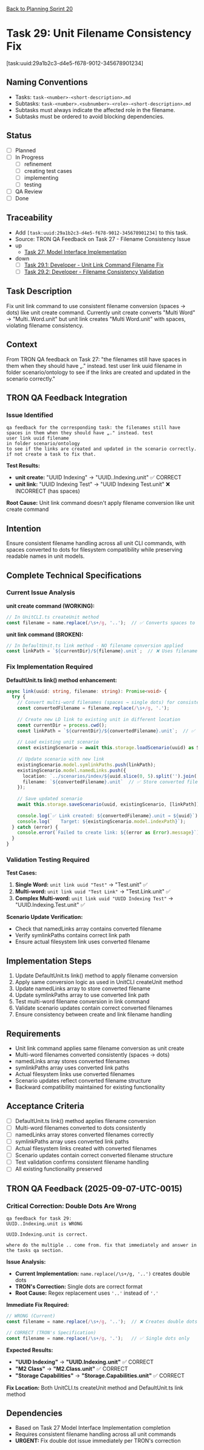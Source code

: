 [Back to Planning Sprint 20](./planning.md)

# Task 29: Unit Filename Consistency Fix
[task:uuid:29a1b2c3-d4e5-f678-9012-345678901234]

## Naming Conventions
- Tasks: `task-<number>-<short-description>.md`
- Subtasks: `task-<number>.<subnumber>-<role>-<short-description>.md`
- Subtasks must always indicate the affected role in the filename.
- Subtasks must be ordered to avoid blocking dependencies.

## Status
- [ ] Planned
- [ ] In Progress
  - [ ] refinement
  - [ ] creating test cases
  - [ ] implementing
  - [ ] testing
- [ ] QA Review
- [ ] Done

## Traceability
- Add `[task:uuid:29a1b2c3-d4e5-f678-9012-345678901234]` to this task.
- Source: TRON QA Feedback on Task 27 - Filename Consistency Issue
- up
  - [Task 27: Model Interface Implementation](./task-27-model-interface-implementation.md)
- down
  - [ ] [Task 29.1: Developer - Unit Link Command Filename Fix](./task-29.1-developer-unit-link-filename-fix.md)
  - [ ] [Task 29.2: Developer - Filename Consistency Validation](./task-29.2-developer-filename-consistency-validation.md)

## Task Description
Fix unit link command to use consistent filename conversion (spaces → dots) like unit create command. Currently unit create converts "Multi Word" → "Multi..Word.unit" but unit link creates "Multi Word.unit" with spaces, violating filename consistency.

## Context
From TRON QA feedback on Task 27: "the filenames still have spaces in them when they should have „." instead. test user link uuid filename in folder scenario/ontology to see if the links are created and updated in the scenario correctly."

## TRON QA Feedback Integration
### Issue Identified
```quote
qa feedback for the corresponding task: the filenames still have spaces in them when they should have „." instead. test
user link uuid filename 
in folder scenario/ontology
to see if the links are created and updated in the scenario correctly. if not create a task to fix that.
```

**Test Results:**
- **unit create:** "UUID Indexing" → "UUID..Indexing.unit" ✅ CORRECT
- **unit link:** "UUID Indexing Test" → "UUID Indexing Test.unit" ❌ INCORRECT (has spaces)

**Root Cause:** Unit link command doesn't apply filename conversion like unit create command

## Intention
Ensure consistent filename handling across all unit CLI commands, with spaces converted to dots for filesystem compatibility while preserving readable names in unit models.

## Complete Technical Specifications

### Current Issue Analysis
**unit create command (WORKING):**
```typescript
// In UnitCLI.ts createUnit method
const filename = name.replace(/\s+/g, '..');  // ✅ Converts spaces to dots
```

**unit link command (BROKEN):**
```typescript
// In DefaultUnit.ts link method - NO filename conversion applied
const linkPath = `${currentDir}/${filename}.unit`;  // ❌ Uses filename as-is with spaces
```

### Fix Implementation Required

**DefaultUnit.ts link() method enhancement:**
```typescript
async link(uuid: string, filename: string): Promise<void> {
  try {
    // Convert multi-word filenames (spaces → single dots) for consistency
    const convertedFilename = filename.replace(/\s+/g, '.');
    
    // Create new LD link to existing unit in different location
    const currentDir = process.cwd();
    const linkPath = `${currentDir}/${convertedFilename}.unit`;  // ✅ Use converted filename
    
    // Load existing unit scenario
    const existingScenario = await this.storage.loadScenario(uuid) as Scenario<UnitModel>;
    
    // Update scenario with new link
    existingScenario.model.symlinkPaths.push(linkPath);
    existingScenario.model.namedLinks.push({
      location: `../scenarios/index/${uuid.slice(0, 5).split('').join('/')}/${uuid}.scenario.json`,
      filename: `${convertedFilename}.unit`  // ✅ Store converted filename (single dots)
    });
    
    // Save updated scenario
    await this.storage.saveScenario(uuid, existingScenario, [linkPath]);
    
    console.log(`✅ Link created: ${convertedFilename}.unit → ${uuid}`);
    console.log(`   Target: ${existingScenario.model.indexPath}`);
  } catch (error) {
    console.error(`Failed to create link: ${(error as Error).message}`);
  }
}
```

### Validation Testing Required

**Test Cases:**
1. **Single Word:** `unit link uuid "Test"` → "Test.unit" ✅
2. **Multi-word:** `unit link uuid "Test Link"` → "Test.Link.unit" ✅
3. **Complex Multi-word:** `unit link uuid "UUID Indexing Test"` → "UUID.Indexing.Test.unit" ✅

**Scenario Update Verification:**
- Check that namedLinks array contains converted filename
- Verify symlinkPaths contains correct link path
- Ensure actual filesystem link uses converted filename

## Implementation Steps
1. Update DefaultUnit.ts link() method to apply filename conversion
2. Apply same conversion logic as used in UnitCLI createUnit method
3. Update namedLinks array to store converted filename
4. Update symlinkPaths array to use converted link path
5. Test multi-word filename conversion in link command
6. Validate scenario updates contain correct converted filenames
7. Ensure consistency between create and link filename handling

## Requirements
- Unit link command applies same filename conversion as unit create
- Multi-word filenames converted consistently (spaces → dots)
- namedLinks array stores converted filenames
- symlinkPaths array uses converted link paths
- Actual filesystem links use converted filenames
- Scenario updates reflect converted filename structure
- Backward compatibility maintained for existing functionality

## Acceptance Criteria
- [ ] DefaultUnit.ts link() method applies filename conversion
- [ ] Multi-word filenames converted to dots consistently
- [ ] namedLinks array stores converted filenames correctly
- [ ] symlinkPaths array uses converted link paths
- [ ] Actual filesystem links created with converted filenames
- [ ] Scenario updates contain correct converted filename structure
- [ ] Test validation confirms consistent filename handling
- [ ] All existing functionality preserved

## TRON QA Feedback (2025-09-07-UTC-0015)
### Critical Correction: Double Dots Are Wrong
```quote
qa feedback for task 29:
UUID..Indexing.unit is WRONG

UUID.Indexing.unit is correct.

where do the multiple .. come from. fix that immediately and answer in the tasks qa section.
```

**Issue Analysis:**
- **Current Implementation:** `name.replace(/\s+/g, '..')` creates double dots
- **TRON's Correction:** Single dots are correct format
- **Root Cause:** Regex replacement uses `'..'` instead of `'.'`

**Immediate Fix Required:**
```typescript
// WRONG (Current)
const filename = name.replace(/\s+/g, '..');  // ❌ Creates double dots

// CORRECT (TRON's Specification)
const filename = name.replace(/\s+/g, '.');   // ✅ Single dots only
```

**Expected Results:**
- **"UUID Indexing"** → **"UUID.Indexing.unit"** ✅ CORRECT
- **"M2 Class"** → **"M2.Class.unit"** ✅ CORRECT
- **"Storage Capabilities"** → **"Storage.Capabilities.unit"** ✅ CORRECT

**Fix Location:** Both UnitCLI.ts createUnit method and DefaultUnit.ts link method

## Dependencies
- Based on Task 27 Model Interface Implementation completion
- Requires consistent filename handling across all unit commands
- **URGENT:** Fix double dot issue immediately per TRON's correction